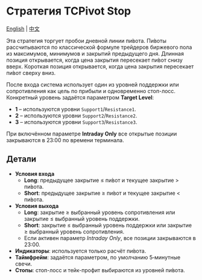# Стратегия TCPivot Stop
[English](README.md) | [中文](README_cn.md)

Эта стратегия торгует пробои дневной линии пи́вота. Пи́воты рассчитываются по классической формуле трейдеров биржевого пола из максимумов, минимумов и закрытий предыдущего дня. Длинная позиция открывается, когда цена закрытия пересекает пи́вот снизу вверх. Короткая позиция открывается, когда цена закрытия пересекает пи́вот сверху вниз.

После входа система использует один из уровней поддержки или сопротивления как цель по прибыли и одновременно стоп-лосс. Конкретный уровень задаётся параметром **Target Level**:

- **1** – используются уровни `Support1`/`Resistance1`.
- **2** – используются уровни `Support2`/`Resistance2`.
- **3** – используются уровни `Support3`/`Resistance3`.

При включённом параметре **Intraday Only** все открытые позиции закрываются в 23:00 по времени терминала.

## Детали

- **Условия входа**
  - **Long**: предыдущее закрытие ≤ пи́вот и текущее закрытие > пи́вота.
  - **Short**: предыдущее закрытие ≥ пи́вот и текущее закрытие < пи́вота.
- **Условия выхода**
  - **Long**: закрытие ≥ выбранный уровень сопротивления или закрытие ≤ выбранный уровень поддержки.
  - **Short**: закрытие ≤ выбранный уровень поддержки или закрытие ≥ выбранный уровень сопротивления.
  - Если активен параметр *Intraday Only*, все позиции закрываются в 23:00.
- **Индикаторы**: используется только расчёт пи́вота.
- **Таймфрейм**: задаётся параметром, по умолчанию 5‑минутные свечи.
- **Стопы**: стоп-лосс и тейк-профит выбираются из уровней пи́вота.
